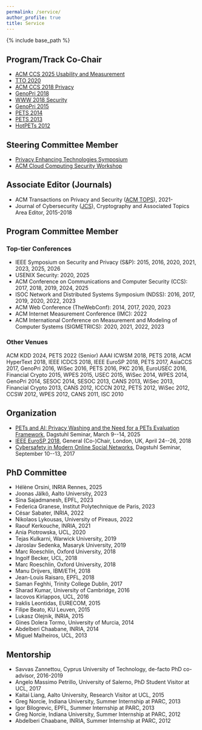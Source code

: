 ```yaml
---
permalink: /service/
author_profile: true
title: Service
---
```


{% include base_path %}

## Program/Track Co-Chair

-   [ACM CCS 2025 Usability and Measurement](https://www.sigsac.org/ccs/CCS2025/)
-   [TTO 2020](http://truthandtrustonline.com/)
-   [ACM CCS 2018 Privacy](https://www.sigsac.org/ccs/CCS2018/)
-   [GenoPri 2018](https://2018.genopri.org/)
-   [WWW 2018 Security](http://www2018.thewebconf.org/)
-   [GenoPri 2015](http://2015.genopri.org/)
-   [PETS 2014](http://petsymposium.org/2014)
-   [PETS 2013](http://petsymposium.org/)
-   [HotPETs 2012](http://petsymposium.org/2012/hotpets.php)


## Steering Committee Member
-   [Privacy Enhancing Technologies Symposium](https://petsymposium.org)
-   [ACM Cloud Computing Security Workshop](https://ccsw.io)


## Associate Editor (Journals)

-   ACM Transactions on Privacy and Security ([ACM TOPS](https://dl.acm.org/journal/tops)), 2021-
-   Journal of Cybersecurity ([JCS](http://cybersecurity.oxfordjournals.org/)), Cryptography and Associated Topics Area Editor, 2015-2018


## Program Committee Member

### Top-tier Conferences  
- IEEE Symposium on Security and Privacy (S&P): 2015, 2016, 2020, 2021, 2023, 2025, 2026
- USENIX Security: 2020, 2025
- ACM Conference on Communications and Computer Security (CCS): 2017, 2018, 2019, 2024, 2025
- ISOC Network and Distributed Systems Symposium (NDSS): 2016, 2017, 2019, 2020, 2022, 2023
- ACM Web Conference (TheWebConf): 2014, 2017, 2020, 2023
- ACM Internet Measurement Conference (IMC): 2022
- ACM International Conference on Measurement and Modeling of Computer Systems (SIGMETRICS): 2020, 2021, 2022, 2023


### Other Venues  
ACM KDD 2024, PETS 2022 (Senior) AAAI ICWSM 2018, PETS 2018, ACM HyperText 2018, IEEE ICDCS 2018, IEEE EuroSP 2018, PETS 2017, AsiaCCS 2017, GenoPri 2016, WiSec 2016, PETS 2016, PKC 2016, EuroUSEC 2016, Financial Crypto 2015, WPES 2015, USEC 2015, WiSec 2014, WPES 2014, GenoPri 2014, SESOC 2014, SESOC 2013, CANS 2013, WiSec 2013, Financial Crypto 2013, CANS 2012, ICCCN 2012, PETS 2012, WiSec 2012, CCSW 2012, WPES 2012, CANS 2011, ISC 2010


## Organization
-   [PETs and AI: Privacy Washing and the Need for a PETs Evaluation Framework](https://www.dagstuhl.de/25112), Dagstuhl Seminar, March 9--14, 2025
-   [IEEE EuroSP 2018](https://www.ieee-security.org/TC/EuroSP2018/), General (Co-)Chair, London, UK, April 24--26, 2018
-   [Cybersafety in Modern Online Social Networks](https://www.dagstuhl.de/en/program/calendar/semhp/?semnr=17372), Dagstuhl Seminar, September 10--13, 2017

## PhD Committee
-   Hélène Orsini, INRIA Rennes, 2025
-   Joonas Jälkö, Aalto University, 2023
-   Sina Sajadmanesh, EPFL, 2023
-   Federica Granese, Institut Polytechnique de Paris, 2023
-   César Sabater, INRIA, 2022
-   Nikolaos Lykousas, University of Pireaus, 2022
-   Raouf Kerkouche, INRIA, 2021
-   Ania Piotrowska, UCL, 2020
-   Tejas Kulkarni, Warwick University, 2019
-   Jaroslav Sedenka, Masaryk University, 2019
-   Marc Roeschlin, Oxford University, 2018
-   Ingolf Becker, UCL, 2018
-   Marc Roeschlin, Oxford University, 2018
-   Manu Drijvers, IBM/ETH, 2018
-   Jean-Louis Raisaro, EPFL, 2018
-   Saman Feghhi, Trinity College Dublin, 2017
-   Sharad Kumar, University of Cambridge, 2016
-   Iacovos Kirlappos, UCL, 2016
-   Iraklis Leontidas, EURECOM, 2015
-   Filipe Beato, KU Leuven, 2015
-   Lukasz Olejnik, INRIA, 2015
-   Gines Dolera Tormo, University of Murcia, 2014
-   Abdelberi Chaabane, INRIA, 2014
-   Miguel Malheiros, UCL, 2013


## Mentorship
-   Savvas Zannettou, Cyprus University of Technology, de-facto PhD co-advisor, 2016-2019
-   Angelo Massimo Petrillo, University of Salerno, PhD Student Visitor at UCL, 2017
-   Kaitai Liang, Aalto University, Research Visitor at UCL, 2015
-   Greg Norcie, Indiana University, Summer Internship at PARC, 2013
-   Igor Bilogrevic, EPFL, Summer Internship at PARC, 2013
-   Greg Norcie, Indiana University, Summer Internship at PARC, 2012
-   Abdelberi Chaabane, INRIA, Summer Internship at PARC, 2012    